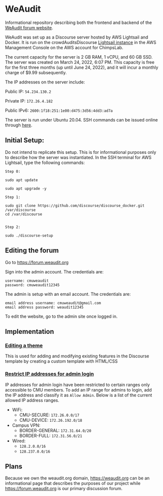 # WeAudit
Informational repository describing both the frontend and backend of the [WeAudit forum website](https://forum.weaudit.org).

WeAudit was set up as a Discourse server hosted by AWS Lightsail and Docker.
It is run on the crowdAuditsDiscourse [Lightsail instance](https://lightsail.aws.amazon.com/ls/webapp/us-east-1/instances/crowdAuditsDiscourse/connect) in the AWS Management Console on the AWS account for ChimpsLab.  

The current capacity for the server is 2 GB RAM, 1 vCPU, and 60 GB SSD. The server was created on March 24, 2022, 6:07 PM. This capacity is free for the first three months (up until June 24, 2022), and it will incur a monthly charge of $9.99 subsequently.

The IP addresses on the server include:

Public IP: `54.234.130.2`

Private IP: `172.26.4.182`

Public IPv6: `2600:1f18:251:1e00:d475:3d56:4dd3:ad7a`

The server is run under Ubuntu 20.04. SSH commands can be issued online through [here](https://lightsail.aws.amazon.com/ls/remote/us-east-1/instances/crowdAuditsDiscourse/terminal?protocol=ssh).

## Initial Setup:

Do not intend to replicate this setup. This is for informational purposes only to describe how the server was instantiated. In the SSH terminal for AWS Lightsail, type the following commands:

```
Step 0:

sudo apt update 

sudo apt upgrade -y 

Step 1:

sudo git clone https://github.com/discourse/discourse_docker.git /var/discourse
cd /var/discourse


Step 2:

sudo ./discourse-setup
```

## Editing the forum

Go to https://forum.weaudit.org

Sign into the admin account. The credentials are:
```
username: cmuweaudit
password: cmuweaudit12345
```

The admin is setup with an email account. The credentials are:
```
email address username: cmuweaudit@gmail.com
email address password: weaudit12345
```

To edit the website, go to the admin site once logged in.

## Implementation

### [Editing a theme](https://forum.weaudit.org/admin/customize/themes) 

This is used for adding and modifying existing features in the Discourse template by creating a custom template with HTML/CSS

### [Restrict IP addresses for admin login](https://forum.weaudit.org/admin/logs/screened_ip_addresses)

IP addresses for admin login have been restricted to certain ranges only accessible to CMU members. To add an IP range for admins to login, add the IP address and classify it as `Allow Admin`. Below is a list of the current allowed IP address ranges.

* WiFi:
  * CMU-SECURE: `172.26.0.0/17`
  * CMU-DEVICE: `172.26.192.0/18`
* Campus VPN:
  * BORDER-GENERAL: `172.31.64.0/20`
  * BORDER-FULL: `172.31.56.0/21`
* Wired:
  * `128.2.0.0/16`
  * `128.237.0.0/16`

## Plans

Because we own the weaudit.org domain, https://weaudit.org can be an informational page that describes the purposes of our project while https://forum.weaudit.org is our primary discussion forum.
